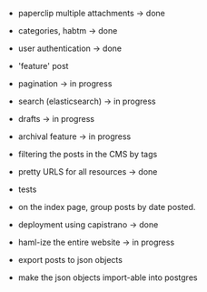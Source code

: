 + paperclip multiple attachments -> done
+ categories, habtm -> done
+ user authentication -> done
+ 'feature' post
+ pagination -> in progress
+ search (elasticsearch) -> in progress
+ drafts -> in progress
+ archival feature -> in progress
+ filtering the posts in the CMS by tags
+ pretty URLS for all resources -> done
+ tests

+ on the index page, group posts by date posted.

+ deployment using capistrano -> done

+ haml-ize the entire website -> in progress
+ export posts to json objects
+ make the json objects import-able into postgres
